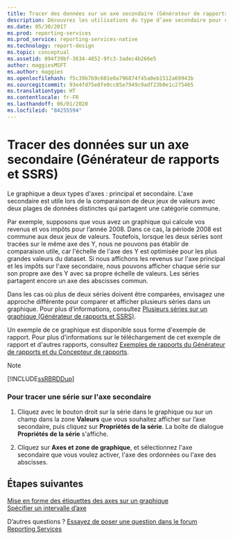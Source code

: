 ```yaml
---
title: Tracer des données sur un axe secondaire (Générateur de rapports) | Microsoft Docs
description: Découvrez les utilisations du type d’axe secondaire pour comparer deux plages de données distinctes dans le Générateur de rapports.
ms.date: 05/30/2017
ms.prod: reporting-services
ms.prod_service: reporting-services-native
ms.technology: report-design
ms.topic: conceptual
ms.assetid: 094f39bf-3634-4852-9fc3-3adec4b266e5
author: maggiesMSFT
ms.author: maggies
ms.openlocfilehash: f5c39b7b9c601e0a796874f45a0eb1512a69943b
ms.sourcegitcommit: 93e4fd75e8fe0cc85e7949c9adf23b0e1c275465
ms.translationtype: HT
ms.contentlocale: fr-FR
ms.lasthandoff: 06/01/2020
ms.locfileid: "84255594"
---
```

# <a name="plot-data-on-a-secondary-axis-report-builder-and-ssrs"></a>Tracer des données sur un axe secondaire (Générateur de rapports et SSRS)

Le graphique a deux types d'axes : principal et secondaire. L'axe secondaire est utile lors de la comparaison de deux jeux de valeurs avec deux plages de données distinctes qui partagent une catégorie commune.  
  
 Par exemple, supposons que vous avez un graphique qui calcule vos revenus et vos impôts pour l’année 2008. Dans ce cas, la période 2008 est commune aux deux jeux de valeurs. Toutefois, lorsque les deux séries sont tracées sur le même axe des Y, nous ne pouvons pas établir de comparaison utile, car l'échelle de l'axe des Y est optimisée pour les plus grandes valeurs du dataset. Si nous affichons les revenus sur l'axe principal et les impôts sur l'axe secondaire, nous pouvons afficher chaque série sur son propre axe des Y avec sa propre échelle de valeurs. Les séries partagent encore un axe des abscisses commun.  
  
 Dans les cas où plus de deux séries doivent être comparées, envisagez une approche différente pour comparer et afficher plusieurs séries dans un graphique. Pour plus d’informations, consultez [Plusieurs séries sur un graphique &#40;Générateur de rapports et SSRS&#41;](../../reporting-services/report-design/multiple-series-on-a-chart-report-builder-and-ssrs.md).  
  
 Un exemple de ce graphique est disponible sous forme d'exemple de rapport. Pour plus d'informations sur le téléchargement de cet exemple de rapport et d'autres rapports, consultez [Exemples de rapports du Générateur de rapports et du Concepteur de rapports](https://go.microsoft.com/fwlink/?LinkId=198283).  
  
> [!NOTE]  
>  [!INCLUDE[ssRBRDDup](../../includes/ssrbrddup-md.md)]  
  
### <a name="to-plot-a-series-on-the-secondary-axis"></a>Pour tracer une série sur l'axe secondaire  
  
1.  Cliquez avec le bouton droit sur la série dans le graphique ou sur un champ dans la zone **Valeurs** que vous souhaitez afficher sur l’axe secondaire, puis cliquez sur **Propriétés de la série**. La boîte de dialogue **Propriétés de la série** s'affiche.  
  
2.  Cliquez sur **Axes et zone de graphique**, et sélectionnez l'axe secondaire que vous voulez activer, l'axe des ordonnées ou l'axe des abscisses.  

## <a name="next-steps"></a>Étapes suivantes

[Mise en forme des étiquettes des axes sur un graphique](../../reporting-services/report-design/formatting-axis-labels-on-a-chart-report-builder-and-ssrs.md)   
[Spécifier un intervalle d’axe](../../reporting-services/report-design/specify-an-axis-interval-report-builder-and-ssrs.md)  

D’autres questions ? [Essayez de poser une question dans le forum Reporting Services](https://go.microsoft.com/fwlink/?LinkId=620231)

